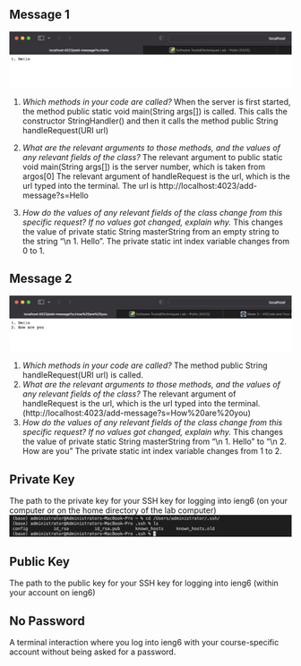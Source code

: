 ## Message 1
![example1](hello.png)
1. *Which methods in your code are called?* When the server is first started, the method public static void main(String args[]) is called. This calls the constructor StringHandler() and then it calls the method public String handleRequest(URI url) 

2. *What are the relevant arguments to those methods, and the values of any relevant fields of the class?*
The relevant argument to public static void main(String args[]) is the server number, which is taken from argos[0]
The relevant argument of handleRequest is the url, which is the url typed into the terminal. The url is http://localhost:4023/add-message?s=Hello

3. *How do the values of any relevant fields of the class change from this specific request? If no values got changed, explain why.*
This changes the value of private static String masterString from an empty string to the string “\n 1. Hello”.  The private static int index variable changes from 0 to 1. 


## Message 2
![version2](howareyou.png)

1. *Which methods in your code are called?* The method public String handleRequest(URI url) is called.
2. *What are the relevant arguments to those methods, and the values of any relevant fields of the class?* The relevant argument of handleRequest is the url, which is the url typed into the terminal. (http://localhost:4023/add-message?s=How%20are%20you)
3. *How do the values of any relevant fields of the class change from this specific request? If no values got changed, explain why.* This changes the value of private static String masterString from “\n 1. Hello” to  “\n 2. How are you”  The private static int index variable changes from 1 to 2. 


## Private Key

The path to the private key for your SSH key for logging into ieng6 (on your computer or on the home directory of the lab computer)
![private key](pub_key_home.png)
## Public Key

The path to the public key for your SSH key for logging into ieng6 (within your account on ieng6)
## No Password

A terminal interaction where you log into ieng6 with your course-specific account without being asked for a password.
